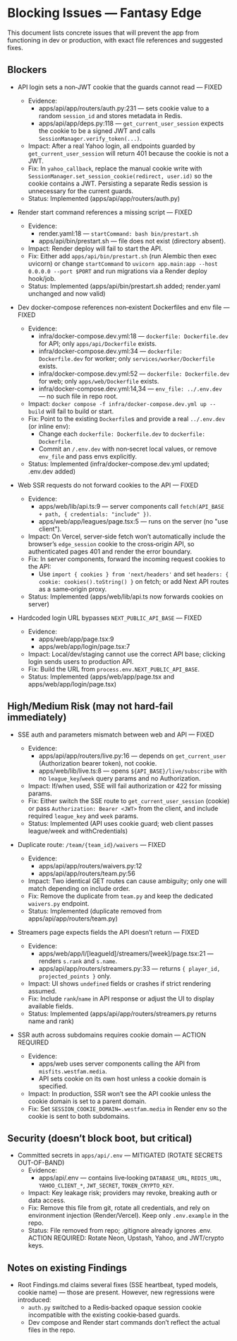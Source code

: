 # Blocking Issues — Fantasy Edge

This document lists concrete issues that will prevent the app from functioning in dev or production, with exact file references and suggested fixes.

## Blockers

- API login sets a non‑JWT cookie that the guards cannot read — FIXED
  - Evidence:
    - apps/api/app/routers/auth.py:231 — sets cookie value to a random `session_id` and stores metadata in Redis.
    - apps/api/app/deps.py:118 — `get_current_user_session` expects the cookie to be a signed JWT and calls `SessionManager.verify_token(...)`.
  - Impact: After a real Yahoo login, all endpoints guarded by `get_current_user_session` will return 401 because the cookie is not a JWT.
  - Fix: In `yahoo_callback`, replace the manual cookie write with `SessionManager.set_session_cookie(redirect, user.id)` so the cookie contains a JWT. Persisting a separate Redis session is unnecessary for the current guards.
  - Status: Implemented (apps/api/app/routers/auth.py)

- Render start command references a missing script — FIXED
  - Evidence:
    - render.yaml:18 — `startCommand: bash bin/prestart.sh`
    - apps/api/bin/prestart.sh — file does not exist (directory absent).
  - Impact: Render deploy will fail to start the API.
  - Fix: Either add `apps/api/bin/prestart.sh` (run Alembic then exec uvicorn) or change `startCommand` to `uvicorn app.main:app --host 0.0.0.0 --port $PORT` and run migrations via a Render deploy hook/job.
  - Status: Implemented (apps/api/bin/prestart.sh added; render.yaml unchanged and now valid)

- Dev docker‑compose references non‑existent Dockerfiles and env file — FIXED
  - Evidence:
    - infra/docker-compose.dev.yml:18 — `dockerfile: Dockerfile.dev` for API; only `apps/api/Dockerfile` exists.
    - infra/docker-compose.dev.yml:34 — `dockerfile: Dockerfile.dev` for worker; only `services/worker/Dockerfile` exists.
    - infra/docker-compose.dev.yml:52 — `dockerfile: Dockerfile.dev` for web; only `apps/web/Dockerfile` exists.
    - infra/docker-compose.dev.yml:14,34 — `env_file: ../.env.dev` — no such file in repo root.
  - Impact: `docker compose -f infra/docker-compose.dev.yml up --build` will fail to build or start.
  - Fix: Point to the existing `Dockerfile`s and provide a real `../.env.dev` (or inline env):
    - Change each `dockerfile: Dockerfile.dev` to `dockerfile: Dockerfile`.
    - Commit an `/.env.dev` with non‑secret local values, or remove `env_file` and pass envs explicitly.
  - Status: Implemented (infra/docker-compose.dev.yml updated; .env.dev added)

- Web SSR requests do not forward cookies to the API — FIXED
  - Evidence:
    - apps/web/lib/api.ts:9 — server components call `fetch(API_BASE + path, { credentials: "include" })`.
    - apps/web/app/leagues/page.tsx:5 — runs on the server (no "use client").
  - Impact: On Vercel, server‑side fetch won’t automatically include the browser’s `edge_session` cookie to the cross‑origin API, so authenticated pages 401 and render the error boundary.
  - Fix: In server components, forward the incoming request cookies to the API:
    - Use `import { cookies } from 'next/headers'` and set `headers: { cookie: cookies().toString() }` on fetch; or add Next API routes as a same‑origin proxy.
  - Status: Implemented (apps/web/lib/api.ts now forwards cookies on server)

- Hardcoded login URL bypasses `NEXT_PUBLIC_API_BASE` — FIXED
  - Evidence:
    - apps/web/app/page.tsx:9
    - apps/web/app/login/page.tsx:7
  - Impact: Local/dev/staging cannot use the correct API base; clicking login sends users to production API.
  - Fix: Build the URL from `process.env.NEXT_PUBLIC_API_BASE`.
  - Status: Implemented (apps/web/app/page.tsx and apps/web/app/login/page.tsx)

## High/Medium Risk (may not hard‑fail immediately)

- SSE auth and parameters mismatch between web and API — FIXED
  - Evidence:
    - apps/api/app/routers/live.py:16 — depends on `get_current_user` (Authorization bearer token), not cookie.
    - apps/web/lib/live.ts:8 — opens `${API_BASE}/live/subscribe` with no `league_key`/`week` query params and no Authorization.
  - Impact: If/when used, SSE will fail authorization or 422 for missing params.
  - Fix: Either switch the SSE route to `get_current_user_session` (cookie) or pass `Authorization: Bearer <JWT>` from the client, and include required `league_key` and `week` params.
  - Status: Implemented (API uses cookie guard; web client passes league/week and withCredentials)

- Duplicate route: `/team/{team_id}/waivers` — FIXED
  - Evidence:
    - apps/api/app/routers/waivers.py:12
    - apps/api/app/routers/team.py:56
  - Impact: Two identical GET routes can cause ambiguity; only one will match depending on include order.
  - Fix: Remove the duplicate from `team.py` and keep the dedicated `waivers.py` endpoint.
  - Status: Implemented (duplicate removed from apps/api/app/routers/team.py)

- Streamers page expects fields the API doesn’t return — FIXED
  - Evidence:
    - apps/web/app/l/[leagueId]/streamers/[week]/page.tsx:21 — renders `s.rank` and `s.name`.
    - apps/api/app/routers/streamers.py:33 — returns `{ player_id, projected_points }` only.
  - Impact: UI shows `undefined` fields or crashes if strict rendering assumed.
  - Fix: Include `rank`/`name` in API response or adjust the UI to display available fields.
  - Status: Implemented (apps/api/app/routers/streamers.py returns name and rank)

- SSR auth across subdomains requires cookie domain — ACTION REQUIRED
  - Evidence:
    - apps/web uses server components calling the API from `misfits.westfam.media`.
    - API sets cookie on its own host unless a cookie domain is specified.
  - Impact: In production, SSR won’t see the API cookie unless the cookie domain is set to a parent domain.
  - Fix: Set `SESSION_COOKIE_DOMAIN=.westfam.media` in Render env so the cookie is sent to both subdomains.

## Security (doesn’t block boot, but critical)

- Committed secrets in `apps/api/.env` — MITIGATED (ROTATE SECRETS OUT-OF-BAND)
  - Evidence:
    - apps/api/.env — contains live‑looking `DATABASE_URL`, `REDIS_URL`, `YAHOO_CLIENT_*`, `JWT_SECRET`, `TOKEN_CRYPTO_KEY`.
  - Impact: Key leakage risk; providers may revoke, breaking auth or data access.
  - Fix: Remove this file from git, rotate all credentials, and rely on environment injection (Render/Vercel). Keep only `.env.example` in the repo.
  - Status: File removed from repo; .gitignore already ignores .env. ACTION REQUIRED: Rotate Neon, Upstash, Yahoo, and JWT/crypto keys.

## Notes on existing Findings

- Root Findings.md claims several fixes (SSE heartbeat, typed models, cookie name) — those are present. However, new regressions were introduced:
  - `auth.py` switched to a Redis‑backed opaque session cookie incompatible with the existing cookie‑based guards.
  - Dev compose and Render start commands don’t reflect the actual files in the repo.
